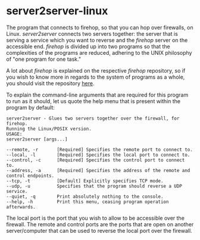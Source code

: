 # server2server-linux
The program that connects to firehop, so that you can hop over firewalls, on Linux. *server2server* connects two servers together: the server that is serving a service which you want to reverse and the *firehop* server on the accessible end. *firehop* is divided up into two programs so that the complexities of the programs are reduced, adhering to the UNIX philosophy of "one program for one task." 

A lot about *firehop* is explained on the respective *firehop* repository, so if you wish to know more in regards to the system of programs as a whole, you should visit the repository [here](https://github.com/emilarner/firehop-linux).

To explain the command-line arguments that are required for this program to run as it should, let us quote the help menu that is present within the program by default:

    server2server - Glues two servers together over the firewall, for firehop.
    Running the Linux/POSIX version.
    USAGE:
    server2server [args...]
    
    --remote, -r       [Required] Specifies the remote port to connect to.
    --local, -l        [Required] Specifies the local port to connect to.
    --control, -c      [Required] Specifies the control port to connect to.
    --address, -a      [Required] Specifies the address of the remote and control endpoints.
    --tcp, -t          [Default] Explicitly specifies TCP mode.
    --udp, -u          Specifies that the program should reverse a UDP service.
    --quiet, -q        Print absolutely nothing to the console.
    --help, -h         Print this menu, ceasing program operation afterwards.


The local port is the port that you wish to allow to be accessible over the firewall. The remote and control ports are the ports that are open on another server/computer that can be used to reverse the local port over the firewall.




